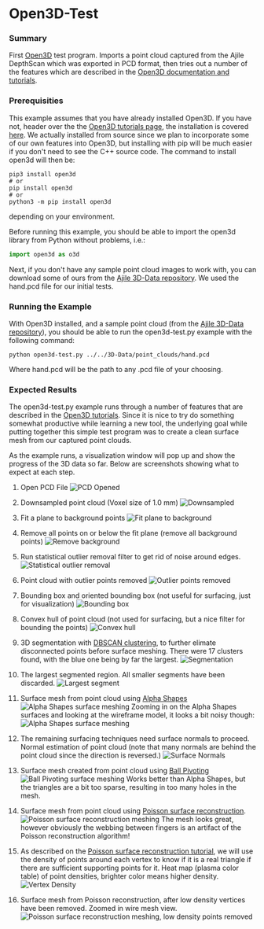 # Open3D-Test

### Summary
First [Open3D](http://www.open3d.org) test program. Imports a point cloud captured from the Ajile DepthScan which was exported in PCD format, then tries out a number of the features which are described in the [Open3D documentation and tutorials](http://www.open3d.org/docs/release/tutorial/Basic/index.html).

### Prerequisities
This example assumes that you have already installed Open3D. If you have not, header over the the [Open3D tutorials page](http://www.open3d.org/docs/release/tutorial/Basic/index.html), the installation is covered [here](http://www.open3d.org/docs/release/tutorial/Basic/python_interface.html#Install-open3d-Python-package). We actually installed from source since we plan to incorporate some of our own features into Open3D, but installing with pip will be much easier if you don't need to see the C++ source code. The command to install open3d will then be:

```
pip3 install open3d
# or
pip install open3d
# or
python3 -m pip install open3d
```
depending on your environment.

Before running this example, you should be able to import the open3d library from Python without problems, i.e.:
```python
import open3d as o3d
```
Next, if you don't have any sample point cloud images to work with, you can download some of ours from the [Ajile 3D-Data repository](https://github.com/Ajile3D/3D-Data). We used the hand.pcd file for our initial tests.

### Running the Example
With Open3D installed, and a sample point cloud (from the [Ajile 3D-Data repository](https://github.com/Ajile3D/3D-Data)), you should be able to run the open3d-test.py example with the following command:

```
python open3d-test.py ../../3D-Data/point_clouds/hand.pcd
```
Where hand.pcd will be the path to any .pcd file of your choosing.

### Expected Results

The open3d-test.py example runs through a number of features that are described in the [Open3D tutorials](http://www.open3d.org/docs/release/tutorial/Basic/index.html). Since it is nice to try do something somewhat productive while learning a new tool, the underlying goal while putting together this simple test program was to create a clean surface mesh from our captured point clouds.

As the example runs, a visualization window will pop up and show the progress of the 3D data so far. Below are screenshots showing what to expect at each step.

1. Open PCD File
![PCD Opened](images/pcd_open.png)

1. Downsampled point cloud (Voxel size of 1.0 mm)
![Downsampled](images/downsampled.png)

1. Fit a plane to background points
![Fit plane to background](images/fit_plane.png)

1. Remove all points on or below the fit plane (remove all background points)
![Remove background](images/remove_background.png)

1. Run statistical outlier removal filter to get rid of noise around edges.
![Statistical outlier removal](images/statistical_outlier_removal.png)

1. Point cloud with outlier points removed
![Outlier points removed](images/noise_removed.png)

1. Bounding box and oriented bounding box (not useful for surfacing, just for visualization)
![Bounding box](images/bounding_box.png)

1. Convex hull of point cloud (not used for surfacing, but a nice filter for bounding the points)
![Convex hull](images/convex_hull.png)

1. 3D segmentation with [DBSCAN clustering](http://www.open3d.org/docs/release/tutorial/Basic/pointcloud.html#DBSCAN-clustering), to further elimate disconnected points before surface meshing. There were 17 clusters found, with the blue one being by far the largest.
![Segmentation](images/segmentation.png)

1. The largest segmented region. All smaller segments have been discarded.
![Largest segment](images/largest_segment.png)

1. Surface mesh from point cloud using [Alpha Shapes](http://www.open3d.org/docs/release/tutorial/Advanced/surface_reconstruction.html#Alpha-shapes)
![Alpha Shapes surface meshing](images/alpha_shapes.png)
Zooming in on the Alpha Shapes surfaces and looking at the wireframe model, it looks a bit noisy though:
![Alpha Shapes surface meshing](images/alpha_shapes_zoomed.png)

1. The remaining surfacing techniques need surface normals to proceed. Normal estimation of point cloud (note that many normals are behind the point cloud since the direction is reversed.)
![Surface Normals](images/normal_estimatation.png)

1. Surface mesh created from point cloud using [Ball Pivoting](http://www.open3d.org/docs/release/tutorial/Advanced/surface_reconstruction.html#Ball-pivoting)
![Ball Pivoting surface meshing](images/ball_pivoting.png)
Works better than Alpha Shapes, but the triangles are a bit too sparse, resulting in too many holes in the mesh.

1. Surface mesh from point cloud using [Poisson surface reconstruction](http://www.open3d.org/docs/release/tutorial/Advanced/surface_reconstruction.html#Poisson-surface-reconstruction). 
![Poisson surface reconstruction meshing](images/poisson1.png)
The mesh looks great, however obviously the webbing between fingers is an artifact of the Poisson reconstruction algorithm!

1. As described on the [Poisson surface reconstruction tutorial](http://www.open3d.org/docs/release/tutorial/Advanced/surface_reconstruction.html#Poisson-surface-reconstruction), we will use the density of points around each vertex to know if it is a real triangle if there are sufficient supporting points for it. Heat map (plasma color table) of point densities, brighter color means higher density.
![Vertex Density](images/density.png)

1. Surface mesh from Poisson reconstruction, after low density vertices have been removed. Zoomed in wire mesh view.
![Poisson surface reconstruction meshing, low density points removed](images/poisson2.png)








